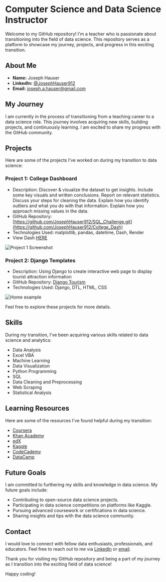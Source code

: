 # Computer Science and Data Science Instructor

Welcome to my GitHub repository! I'm a teacher who is passionate about transitioning into the field of data science. This repository serves as a platform to showcase my journey, projects, and progress in this exciting transition.

## About Me

- **Name:** Joseph Hauser
- **LinkedIn:** [@JosephHauser912](https://www.linkedin.com/in/josephhauser912/)
- **Email:** [joseph.a.hauser@gmail.com](mailto:joseph.a.hauser@gmail.com)

## My Journey

I am currently in the process of transitioning from a teaching career to a data science role. This journey involves acquiring new skills, building projects, and continuously learning. I am excited to share my progress with the GitHub community.

## Projects

Here are some of the projects I've worked on during my transition to data science:

### Project 1: College Dashboard

- Description: Discover & visualize the dataset to get insights. Include some key visuals and written conclusions. Report on relevant statistics. Discuss your steps for cleaning the data. Explain how you identify outliers and what you do with that information. Explain how you approach missing values in the data.
- GitHub Repository:[https://github.com/JosephHauser912/SQL_Challenge.git](https://github.com/JosephHauser912/College_Dash)
- Technologies Used: matplotlib, pandas, datetime, Dash, Render
- View Dash [HERE](https://collegedash.onrender.com/)

![Project 1 Screenshot](https://github.com/user-attachments/assets/e96a5a34-460a-4e7e-aa09-bb30bda1ae72)



### Project 2: Django Templates

- Description: Using Django to create interactive web page to display tourist attraction information
- GitHub Repository: [Django Tourism](https://github.com/JosephHauser912/django-tourism.git)
- Technologies Used: Django, DTL, HTML, CSS

![Home example](https://github.com/user-attachments/assets/fcce93c9-8d95-4289-b33f-5a928f27273a)

Feel free to explore these projects for more details.

## Skills

During my transition, I've been acquiring various skills related to data science and analytics:

- Data Analysis
- Excel VBA
- Machine Learning
- Data Visualization
- Python Programming
- SQL
- Data Cleaning and Preprocessing
- Web Scraping
- Statistical Analysis

## Learning Resources

Here are some of the resources I've found helpful during my transition:

- [Coursera](https://www.coursera.org/)
- [Khan Academy](https://www.khanacademy.com)
- [edX](https://www.edx.org/)
- [Kaggle](https://www.kaggle.com/)
- [CodeCademy](https://www.codecademy.com)
- [DataCamp](https://www.datacamp.com/)

## Future Goals

I am committed to furthering my skills and knowledge in data science. My future goals include:

- Contributing to open-source data science projects.
- Participating in data science competitions on platforms like Kaggle.
- Pursuing advanced coursework or certifications in data science.
- Sharing insights and tips with the data science community.

## Contact

I would love to connect with fellow data enthusiasts, professionals, and educators. Feel free to reach out to me via [LinkedIn](https://www.linkedin.com/in/josephhauser912/) or [email](mailto:joseph.a.hauser@gmail.com).

Thank you for visiting my GitHub repository and being a part of my journey as I transition into the exciting field of data science!

Happy coding!
